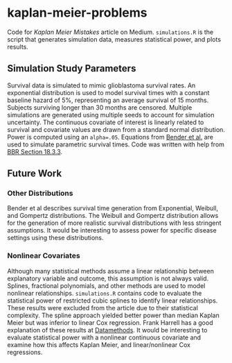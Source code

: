 # kaplan-meier-problems
Code for *Kaplan Meier Mistakes* article on Medium. `simulations.R` is the script that generates simulation data, measures statistical power, and plots results.
## Simulation Study Parameters
Survival data is simulated to mimic glioblastoma survival rates.
An exponential distribution is used to model survival times with a
constant baseline hazard of 5%, representing an average survival
of 15 months. Subjects surviving longer than 30 months are censored.
Multiple simulations are generated using multiple seeds to account
for simulation uncertainty. The continuous covariate of interest is
linearly related to survival and covariate values are drawn from a standard
normal distribution. Power is computed using an `alpha=.05`. Equations from 
[Bender et al.](https://onlinelibrary.wiley.com/doi/abs/10.1002/sim.2059)
are used to simulate parametric survival times. Code was written with 
help from [BBR Section 18.3.3](http://hbiostat.org/doc/bbr.pdf).
## Future Work
### Other Distributions
Bender et al describes survival time generation from Exponential, Weibull,
and Gompertz distributions. The Weibull and Gompertz distribution allows
for the generation of more realistic survival distributions with less
stringent assumptions. It would be interesting to assess power for
specific disease settings using these distributions.
### Nonlinear Covariates
Although many statistical methods assume a linear relationship
between explanatory variable and outcome, this assumption is
not always valid. Splines, fractional polynomials, and other methods
are used to model nonlinear relationships. `simulations.R` contains code
to evaluate the statistical power of restricted cubic splines to identify
linear relationships. These results were excluded from the article due to
their statistical complexity. The spline approach yielded better power than
median Kaplan Meier but was inferior to linear Cox regression. Frank Harrell
has a good explanation of these results at 
[Datamethods](https://discourse.datamethods.org/t/simulating-survival-data-to-evaluate-statistical-power-for-survival-analysis/2486). It would be interesting to evaluate statistical power
with a nonlinear continuous covariate and examine how this affects
Kaplan Meier, and linear/nonlinear Cox regressions.
